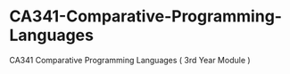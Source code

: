 # CA341-Comparative-Programming-Languages
CA341 Comparative Programming Languages ( 3rd Year Module )
